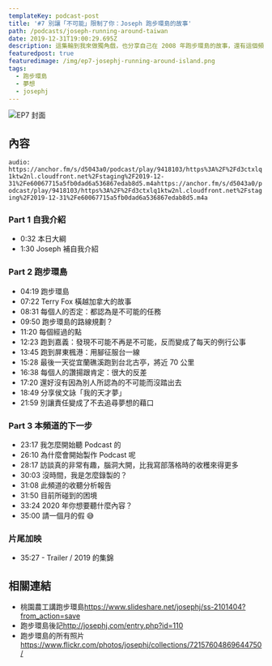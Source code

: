 ```yaml
---
templateKey: podcast-post
title: '#7 別讓「不可能」限制了你：Joseph 跑步環島的故事'
path: /podcasts/joseph-running-around-taiwan
date: 2019-12-31T19:00:29.695Z
description: 這集輪到我來做獨角戲，也分享自己在 2008 年跑步環島的故事，還有這個頻道的緣起與未來的展望。
featuredpost: true
featuredimage: /img/ep7-josephj-running-around-island.png
tags:
  - 跑步環島
  - 夢想
  - josephj
---
```

![EP7 封面](/img/ep7-josephj-running-around-island.png "#7 別讓「不可能」限制了你：Joseph 跑步環島的故事")

## 內容

`audio: https://anchor.fm/s/d5043a0/podcast/play/9418103/https%3A%2F%2Fd3ctxlq1ktw2nl.cloudfront.net%2Fstaging%2F2019-12-31%2Fe60067715a5fb0dad6a536867edab8d5.m4ahttps://anchor.fm/s/d5043a0/podcast/play/9418103/https%3A%2F%2Fd3ctxlq1ktw2nl.cloudfront.net%2Fstaging%2F2019-12-31%2Fe60067715a5fb0dad6a536867edab8d5.m4a`

### Part 1 自我介紹

* 0:32 本日大綱
* 1:30 Joseph 補自我介紹

### Part 2 跑步環島

* 04:19 跑步環島
* 07:22 Terry Fox 橫越加拿大的故事
* 08:31 每個人的否定：都認為是不可能的任務
* 09:50 跑步環島的路線規劃？
* 11:20 每個經過的點
* 12:23 跑到嘉義：發現不可能不再是不可能，反而變成了每天的例行公事
* 13:45 跑到屏東楓港：用腳征服台一線
* 15:28 最後一天從宜蘭礁溪跑到台北古亭，將近 70 公里
* 16:38 每個人的讚揚跟肯定：很大的反差
* 17:20 還好沒有因為別人所認為的不可能而沒踏出去
* 18:49 分享侯文詠「我的天才夢」
* 21:59 別讓責任變成了不去追尋夢想的藉口

### Part 3 本頻道的下一步

* 23:17 我怎麼開始聽 Podcast 的
* 26:10 為什麼會開始製作 Podcast 呢
* 28:17 訪談真的非常有趣，腦洞大開，比我寫部落格時的收穫來得更多
* 30:03 沒時間，我是怎麼錄製的？
* 31:08 此頻道的收聽分析報告
* 31:50 目前所碰到的困境
* 33:24 2020 年你想要聽什麼內容？
* 35:00 請一個月的假 😅

### 片尾加映

* 35:27 - Trailer / 2019 的集錦

## 相關連結

* 桃園農工講跑步環島<https://www.slideshare.net/josephj/ss-2101404?from_action=save>
* 跑步環島後記<http://josephj.com/entry.php?id=110>
* 跑步環島的所有照片<https://www.flickr.com/photos/josephj/collections/72157604869644750/>
